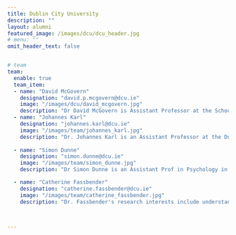```yaml
---
title: Dublin City University
description: ""
layout: alumni
featured_image: /images/dcu/dcu_header.jpg
# menu: ""
omit_header_text: false


# team
team:
  enable: true
  team_item:
  - name: "David McGovern"
    designation: "david.p.mcgovern@dcu.ie"
    image: "/images/dcu/david_mcgovern.jpg"
    description: "Dr David McGovern is Assistant Professor at the School of Psychology, Dublin City University. David is a cognitive neuroscientist and psychologist with specific interests in perceptual decision-making, perceptual learning and multisensory perception, and how these processes change through natural and pathological ageing. To further our understanding of these cognitive functions, David uses a combination of psychophysical and brain imaging (mainly EEG) techniques. Where possible, the resulting data are verified through simulations derived from biologically-plausible computational models."
  - name: "Johannes Karl"
    designation: "johannes.karl@dcu.ie"
    image: "/images/team/johannes_karl.jpg"
    description: "Dr. Johannes Karl is an Assistant Professor at the Dublin City University. His current work broadly focuses on the origin and expression of individual differences in personality, values, and mindfulness. He has published on cross-cultural approaches to mindfulness, cross-temporal investigations of personality in literature using text mining, and network-perspectives on individual differences. His ongoing research projects include quantitative approaches to philosophy as way of live, the use of network statistics in cross-cultural psychology, and state-trait interactions of mindfulness."
    
  - name: "Simon Dunne"
    designation: "simon.dunne@dcu.ie"
    image: "/images/team/simon_dunne.jpg"
    description: "Dr Simon Dunne is an Assistant Prof in Psychology in the School of Psychology in the Faculty of Science and Health in DCU. His primary research interests include cancer survivorship, psycho-oncology, existential issues in health and illness, the body and self in illness and wellness and stigma/discrimination of marginalised groups. He is a Principal Investigator in the Psycho-Oncology/Cancer Survivorship stream of the DCU Cancer Research Group, is part of the steering group of the Irish Psycho-Social Oncology Network (IPSON) and has been Principal Investigator or co-investigator on a number of research projects funded by the Health Research Board, Irish Research Council and Irish Cancer Society. His research draws upon quantitative, qualitative and mixed methodologies and he is particularly interested in the interface between open science and ethics in the context of processing sensitive data."

  - name: "Catherine Fassbender"
    designation: "catherine.fassbender@dcu.ie"
    image: "/images/team/catherine_fassbender.jpg"
    description: "Dr. Fassbender's research interests include understanding the neural correlates of cognitive control processes in clinical disorders, examining cognition and reward processing following long-term substance abuse, determining neural risk factors for relapse from sobriety in substance users and examining the neural and behavioural risk factors for substance abuse in adolescents.  She conducts her research using behavioural, functional neuroimaging and electrophysiological methods. Dr. Fassbender’s goal is to better understand the cognitive impairments in clinical disorders in order to inform targeted treatments. She is also interested in identifying patterns of brain and behaviour function that will inform the early identification of individuals vulnerable to substance dependence with the goal of prevention."

  

---
```

